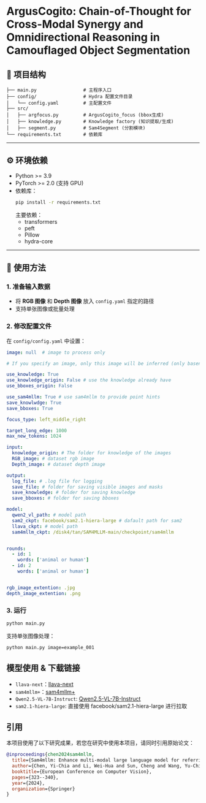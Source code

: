 # ArgusCogito: Chain-of-Thought for Cross-Modal Synergy and Omnidirectional Reasoning in Camouflaged Object Segmentation

## 📂 项目结构
```
├── main.py                 # 主程序入口
├── config/                 # Hydra 配置文件目录
│   └── config.yaml         # 主配置文件
├── src/                    
│   ├── argfocus.py         # ArgusCogito_focus (bbox生成)
│   ├── knowledge.py        # Knowledge factory (知识提取/生成)
│   ├── segment.py          # Sam4Segment (分割模块)
└── requirements.txt        # 依赖库
```

---

## ⚙️ 环境依赖
- Python >= 3.9  
- PyTorch >= 2.0 (支持 GPU)  
- 依赖库：
  ```bash
  pip install -r requirements.txt
  ```
  主要依赖：
  - transformers  
  - peft  
  - Pillow  
  - hydra-core  

---

## 🚀 使用方法

### 1. 准备输入数据
- 将 **RGB 图像** 和 **Depth 图像** 放入 `config.yaml` 指定的路径  
- 支持单张图像或批量处理  

### 2. 修改配置文件
在 `config/config.yaml` 中设置：
```yaml
image: null  # image to process only

# If you specify an image, only this image will be inferred (only basename, no extention)

use_knowledge: True
use_knowledge_origin: False # use the knowledge already have
use_bboxes_origin: False

use_sam4mllm: True # use sam4mllm to provide point hints
save_knowlwdge: True
save_bboxes: True

focus_type: left_middle_right

target_long_edge: 1000
max_new_tokens: 1024

input:
  knowledge_origin: # The folder for knowledge of the images
  RGB_image: # dataset rgb image
  Depth_image: # dataset depth image

output:
  log_file: # .log file for logging
  save_file: # folder for saving visible images and masks
  save_knowledge: # folder for saving knowledge
  save_bboxes: # folder for saving bboxes

model:
  qwen2_vl_path: # model path
  sam2_ckpt: facebook/sam2.1-hiera-large # dafault path for sam2
  llava_ckpt: # model path
  sam4mllm_ckpt: /disk4/tan/SAM4MLLM-main/checkpoint/sam4mllm


rounds:
  - id: 1
    words: ['animal or human']
  - id: 2
    words: ['animal or human']


rgb_image_extention: .jpg
depth_image_extention: .png
```

### 3. 运行
```bash
python main.py
```

支持单张图像处理：
```bash
python main.py image=example_001
```

## 模型使用 & 下载链接

- `llava-next`：[llava-next](https://huggingface.co/lmms-lab/llama3-llava-next-8b)
- `sam4mllm+`：[sam4mllm+](https://drive.google.com/drive/folders/1ytEfGRa6bxThTXQn5MLVKKy4jsxxBo6M)
- `Qwen2.5-VL-7B-Instruct`: [Qwen2.5-VL-7B-Instruct](https://huggingface.co/Qwen/Qwen2.5-VL-7B-Instruct)
- `sam2.1-hiera-large`: 直接使用 facebook/sam2.1-hiera-large 进行拉取

## 引用

本项目使用了以下研究成果，若您在研究中使用本项目，请同时引用原始论文：

```bibtex
@inproceedings{chen2024sam4mllm,
  title={Sam4mllm: Enhance multi-modal large language model for referring expression segmentation},
  author={Chen, Yi-Chia and Li, Wei-Hua and Sun, Cheng and Wang, Yu-Chiang Frank and Chen, Chu-Song},
  booktitle={European Conference on Computer Vision},
  pages={323--340},
  year={2024},
  organization={Springer}
}

